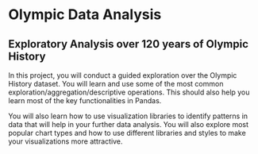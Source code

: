 # Olympic Data Analysis
## Exploratory Analysis over 120 years of Olympic History
In this project, you will conduct a guided exploration over the Olympic History dataset. You will learn and use some of the most common exploration/aggregation/descriptive operations. This should also help you learn most of the key functionalities in Pandas.

You will also learn how to use visualization libraries to identify patterns in data that will help in your further data analysis. You will also explore most popular chart types and how to use different libraries and styles to make your visualizations more attractive.
